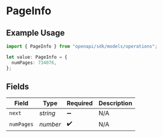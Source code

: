 # PageInfo

## Example Usage

```typescript
import { PageInfo } from "openapi/sdk/models/operations";

let value: PageInfo = {
  numPages: 734076,
};
```

## Fields

| Field              | Type               | Required           | Description        |
| ------------------ | ------------------ | ------------------ | ------------------ |
| `next`             | *string*           | :heavy_minus_sign: | N/A                |
| `numPages`         | *number*           | :heavy_check_mark: | N/A                |